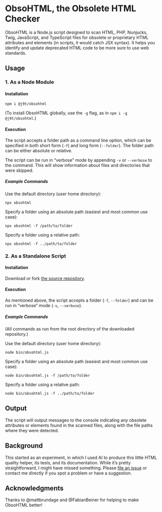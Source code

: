 # ObsoHTML, the Obsolete HTML Checker

ObsoHTML is a Node.js script designed to scan HTML, PHP, Nunjucks, Twig, JavaScript, and TypeScript files for obsolete or proprietary HTML attributes and elements (in scripts, it would catch JSX syntax). It helps you identify and update deprecated HTML code to be more sure to use web standards.

## Usage

### 1. As a Node Module

#### Installation

```console
npm i @j9t/obsohtml
```

(To install ObsoHTML globally, use the `-g` flag, as in `npm i -g @j9t/obsohtml`.)

#### Execution

The script accepts a folder path as a command line option, which can be specified in both short form (`-f`) and long form (`--folder`). The folder path can be either absolute or relative.

The script can be run in “verbose” mode by appending `-v` or `--verbose` to the command. This will show information about files and directories that were skipped.

##### Example Commands

Use the default directory (user home directory):

```console
npx obsohtml
```

Specify a folder using an absolute path (easiest and most common use case):

```console
npx obsohtml -f /path/to/folder
```

Specify a folder using a relative path:

```console
npx obsohtml -f ../path/to/folder
```

### 2. As a Standalone Script

#### Installation

Download or fork [the source repository](https://github.com/j9t/obsohtml).

#### Execution

As mentioned above, the script accepts a folder (`-f`, `--folder`) and can be run in “verbose” mode (`-v`, `--verbose`).

##### Example Commands

(All commands as run from the root directory of the downloaded repository.)

Use the default directory (user home directory):

```console
node bin/obsohtml.js
```

Specify a folder using an absolute path (easiest and most common use case):

```console
node bin/obsohtml.js -f /path/to/folder
```

Specify a folder using a relative path:

```console
node bin/obsohtml.js -f ../path/to/folder
```

## Output

The script will output messages to the console indicating any obsolete attributes or elements found in the scanned files, along with the file paths where they were detected.

## Background

This started as an experiment, in which I used AI to produce this little HTML quality helper, its tests, and its documentation. While it’s pretty straightforward, I might have missed something. Please [file an issue](https://github.com/j9t/obsohtml/issues) or contact me directly if you spot a problem or have a suggestion.

## Acknowledgments

Thanks to @mattbrundage and @FabianBeiner for helping to make ObsoHTML better!